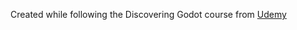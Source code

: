 Created while following the Discovering Godot course from [Udemy](https://www.udemy.com/course/godot)
